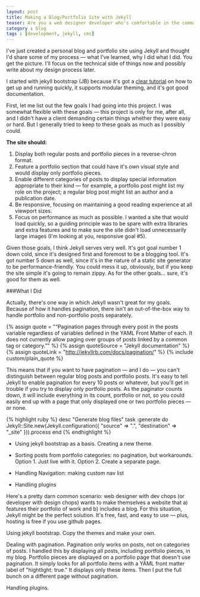 ```yaml
---
layout: post
title: Making a Blog/Portfolio Site with Jekyll
teaser: Are you a web designer developer who's comfortable in the command line and wants to create a new site using Jekyll? Here's a pretty darn common scenario web designer with dev chops (or developer with design chops) wants to make themselves a website that a) features their portfolio of work and b) includes a blog. For this situation, Jekyll might be the perfect solution. It's free, fast, and easy to use plus, hosting is free if you use github pages. Read on. 
category : blog
tags : [development, jekyll, cms]
---
```

I've just created a personal blog and portfolio site using Jekyll and thought I'd share some of my process — what I've learned, why I did what I did. You get the picture. I'll focus on the technical side of things now and possibly write about my design process later.

I started with jekyll bootstrap (JB) because it's got a [clear tutorial](http://jekyllbootstrap.com/usage/jekyll-quick-start.html) on how to get up and running quickly, it supports modular theming, and it's got good documentation. 

First, let me list out the few goals I had going into this project. I was somewhat flexible with these goals — this project is only for me, after all, and I didn't have a client demanding certain things whether they were easy or hard. But I generally tried to keep to these goals as much as I possibly could.

**The site should:**

1. Display both regular posts and portfolio pieces in a reverse-chron format.
2. Feature a portfolio section that could have it's own visual style and would display only portfolio pieces.
3. Enable different categories of posts to display special information appropriate to their kind — for example, a portfolio post might list my role on the project; a regular blog post might list an author and a publication date.
4. Be responsive, focusing on maintaining a good reading experience at all viewport sizes.
5. Focus on performance as much as possible. I wanted a site that would load quickly, so a guiding principle was to be spare with extra libraries and extra features and to make sure the site didn't load unnecessarily large images (I'm looking at you, responsive goal #5).

Given those goals, I think Jekyll serves very well. It's got goal number 1 down cold, since it's designed first and foremost to be a blogging tool. It's got number 5 down as well, since it's in the nature of a static site generator to be performance-friendly. You could mess it up, obviously, but if you keep the site simple it's going to remain zippy. As for the other goals... sure, it's good for them as well. 

###What I Did



Actually, there's one way in which Jekyll wasn't great for my goals. Because of how it handles pagination, there isn't an out-of-the-box way to handle portfolio and non-portfolio posts separately. 

{% assign quote = "&ldquo;Pagination pages through every post in the posts variable regardless of variables defined in the YAML Front Matter of each. It does not currently allow paging over groups of posts linked by a common tag or category.&rdquo;" %}
{% assign quoteSource = "Jekyll documentation" %}
{% assign quoteLink = "http://jekyllrb.com/docs/pagination/" %}
{% include custom/plain_quote %}

This means that if you want to have pagination — and I do — you can't distinguish between regular blog posts and portfolio posts. It's easy to tell Jekyll to enable pagination for every 10 posts or whatever, but you'll get in trouble if you try to display only portfolio posts. As the paginator counts down, it will include everything in its count, portfolio or not, so you could easily end up with a page that only displayed one or two portfolio pieces — or none. 

{% highlight ruby %}
desc "Generate blog files"
task :generate do
Jekyll::Site.new(Jekyll.configuration({
"source"      => ".",
"destination" => "_site"
})).process
end
{% endhighlight %}

* Using jekyll bootstrap as a basis. Creating a new theme. 

* Sorting posts from portfolio categories: no pagination, but workarounds. Option 1. Just live with it. Option 2. Create a separate page. 

* Handling Navigation: making custom nav list

* Handling plugins

Here's a pretty darn common scenario: web designer with dev chops (or developer with design chops) wants to make themselves a website that a) features their portfolio of work and b) includes a blog. For this situation, Jekyll might be the perfect solution. It's free, fast, and easy to use — plus, hosting is free if you use github pages.

Using jekyll bootstrap. Copy the themes and make your own.

Dealing with pagination. Pagination only works on posts, not on categories of posts. I handled this by displaying all posts, including portfolio pieces, in my blog. Portfolio pieces are displayed on a portfolio page that doesn't use pagination. It simply looks for all portfolio items with a YAML front matter label of "hightlight: true." It displays only these items. Then I put the full bunch on a different page without pagination. 

Handling plugins. 

